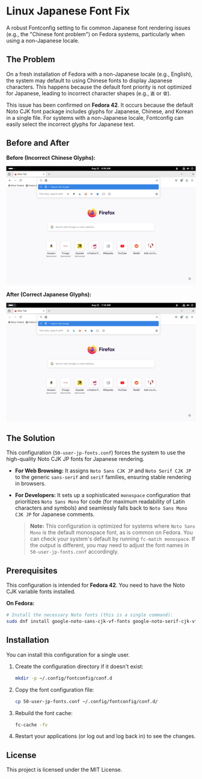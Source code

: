 # Linux Japanese Font Fix

A robust Fontconfig setting to fix common Japanese font rendering issues (e.g., the "Chinese font problem") on Fedora systems, particularly when using a non-Japanese locale.

## The Problem

On a fresh installation of Fedora with a non-Japanese locale (e.g., English), the system may default to using Chinese fonts to display Japanese characters. This happens because the default font priority is not optimized for Japanese, leading to incorrect character shapes (e.g., `直` or `骨`).

This issue has been confirmed on **Fedora 42**. It occurs because the default Noto CJK font package includes glyphs for Japanese, Chinese, and Korean in a single file. For systems with a non-Japanese locale, Fontconfig can easily select the incorrect glyphs for Japanese text.

## Before and After

**Before (Incorrect Chinese Glyphs):**

![Incorrect font rendering for Japanese characters](./images/before.png)

**After (Correct Japanese Glyphs):**

![Correct font rendering for Japanese characters](./images/after.png)

## The Solution

This configuration (`50-user-jp-fonts.conf`) forces the system to use the high-quality Noto CJK JP fonts for Japanese rendering.

-   **For Web Browsing:** It assigns `Noto Sans CJK JP` and `Noto Serif CJK JP` to the generic `sans-serif` and `serif` families, ensuring stable rendering in browsers.
-   **For Developers:** It sets up a sophisticated `monospace` configuration that prioritizes `Noto Sans Mono` for code (for maximum readability of Latin characters and symbols) and seamlessly falls back to `Noto Sans Mono CJK JP` for Japanese comments.

    > **Note:** This configuration is optimized for systems where `Noto Sans Mono` is the default monospace font, as is common on Fedora. You can check your system's default by running `fc-match monospace`. If the output is different, you may need to adjust the font names in `50-user-jp-fonts.conf` accordingly.

## Prerequisites

This configuration is intended for **Fedora 42**. You need to have the Noto CJK variable fonts installed.

**On Fedora:**
```bash
# Install the necessary Noto fonts (this is a single command):
sudo dnf install google-noto-sans-cjk-vf-fonts google-noto-serif-cjk-vf-fonts google-noto-sans-mono-fonts google-noto-sans-mono-cjk-jp-fonts
```

## Installation

You can install this configuration for a single user.

1.  Create the configuration directory if it doesn't exist:
    ```bash
    mkdir -p ~/.config/fontconfig/conf.d
    ```

2.  Copy the font configuration file:
    ```bash
    cp 50-user-jp-fonts.conf ~/.config/fontconfig/conf.d/
    ```

3.  Rebuild the font cache:
    ```bash
    fc-cache -fv
    ```

4.  Restart your applications (or log out and log back in) to see the changes.

## License

This project is licensed under the MIT License.